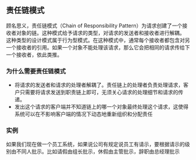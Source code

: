 ## 责任链模式 ##
顾名思义，责任链模式（Chain of Responsibility Pattern）为请求创建了一个接收者对象的链。这种模式给予请求的类型，对请求的发送者和接收者进行解耦。
这种类型的设计模式属于行为型模式。在这种模式中，通常每个接收者都包含对另一个接收者的引用。如果一个对象不能处理该请求，那么它会把相同的请求传给下一个接收者，依此类推。

### 为什么需要责任链模式 ###
- 将请求的发送者和请求的处理者解耦了。责任链上的处理者负责处理请求，客户只需要将请求发送到职责链上即可，无须关心请求的处理细节和请求的传递。
- 发出这个请求的客户端并不知道链上的哪一个对象最终处理这个请求，这使得系统可以在不影响客户端的情况下动态地重新组织和分配责任

###  实例 ###
如果我们现在做一个员工系统，如果说公司有规定说员工有请示，要根据请示的级别由不同人批示。比如请假由组长批示，休假由主管批示，辞职由总经理批示
